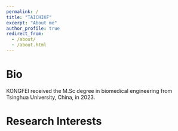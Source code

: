 ```yaml
---
permalink: /
title: "TAICHIKF"
excerpt: "About me"
author_profile: true
redirect_from: 
  - /about/
  - /about.html
---
```


Bio
======

KONGFEI received the M.Sc degree in biomedical engineering from Tsinghua University, China, in 2023.


Research Interests
======